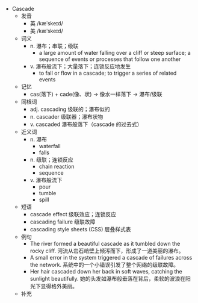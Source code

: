 - Cascade
  - 发音
    - 英 /kæˈskeɪd/
    - 美 /kæˈskeɪd/
  - 词义
    - n. 瀑布；串联；级联
      - a large amount of water falling over a cliff or steep surface; a sequence of events or processes that follow one another
    - v. 瀑布般流下；大量落下；连锁反应地发生
      - to fall or flow in a cascade; to trigger a series of related events
  - 记忆
    - cas(落下) + cade(像、状) → 像水一样落下 → 瀑布/级联
  - 同根词
    - adj. cascading 级联的；瀑布似的
    - n. cascader 级联器；瀑布状物
    - v. cascaded 瀑布般落下（cascade 的过去式）
  - 近义词
    - n. 瀑布
      - waterfall
      - falls
    - n. 级联；连锁反应
      - chain reaction
      - sequence
    - v. 瀑布般流下
      - pour
      - tumble
      - spill
  - 短语
    - cascade effect 级联效应；连锁反应
    - cascading failure 级联故障
    - cascading style sheets (CSS) 层叠样式表
  - 例句
    - The river formed a beautiful cascade as it tumbled down the rocky cliff. 河流从岩石峭壁上倾泻而下，形成了一道美丽的瀑布。
    - A small error in the system triggered a cascade of failures across the network. 系统中的一个小错误引发了整个网络的级联故障。
    - Her hair cascaded down her back in soft waves, catching the sunlight beautifully. 她的头发如瀑布般垂落在背后，柔软的波浪在阳光下显得格外美丽。
  - 补充
